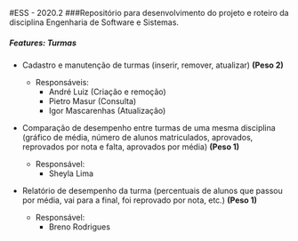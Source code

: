 #ESS - 2020.2
###Repositório para desenvolvimento do projeto e roteiro da disciplina Engenharia de Software e Sistemas.  
  
##### **Features:** Turmas

- Cadastro e manutenção de turmas (inserir, remover, atualizar) **(Peso 2)**
  * Responsáveis:
    - André Luiz (Criação e remoção)  
    - Pietro Masur (Consulta)  
    - Igor Mascarenhas (Atualização)  

- Comparação de desempenho entre turmas de uma mesma disciplina (gráfico de média, número de alunos matriculados, aprovados, reprovados por nota e falta, aprovados por média) **(Peso 1)**
  * Responsável:
    - Sheyla Lima  
  
- Relatório de desempenho da turma (percentuais de alunos que passou por média, vai para a final, foi reprovado por nota, etc.) **(Peso 1)**
  * Responsável: 
    - Breno Rodrigues  